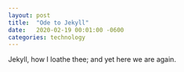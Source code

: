 ```yaml
---
layout: post
title:  "Ode to Jekyll"
date:   2020-02-19 00:01:00 -0600
categories: technology
---
```


Jekyll, how I loathe thee; and yet here we are again.
